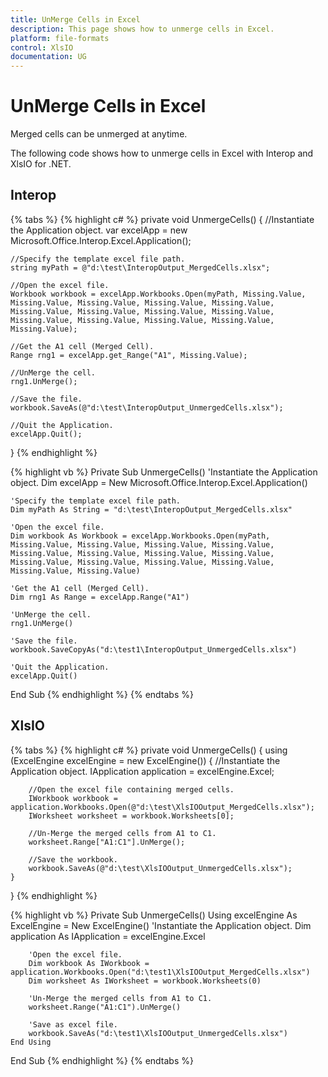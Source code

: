 ```yaml
---
title: UnMerge Cells in Excel
description: This page shows how to unmerge cells in Excel.
platform: file-formats
control: XlsIO
documentation: UG
---
```


# UnMerge Cells in Excel

Merged cells can be unmerged at anytime.

The following code shows how to unmerge cells in Excel with Interop and XlsIO for .NET.

## Interop

{% tabs %}
{% highlight c# %}
private void UnmergeCells()
{
    //Instantiate the Application object.
    var excelApp = new Microsoft.Office.Interop.Excel.Application();

    //Specify the template excel file path.
    string myPath = @"d:\test\InteropOutput_MergedCells.xlsx";

    //Open the excel file.
    Workbook workbook = excelApp.Workbooks.Open(myPath, Missing.Value, Missing.Value, Missing.Value, Missing.Value, Missing.Value, Missing.Value, Missing.Value, Missing.Value, Missing.Value, Missing.Value, Missing.Value, Missing.Value, Missing.Value, Missing.Value);

    //Get the A1 cell (Merged Cell).
    Range rng1 = excelApp.get_Range("A1", Missing.Value);

    //UnMerge the cell.
    rng1.UnMerge();

    //Save the file.
    workbook.SaveAs(@"d:\test\InteropOutput_UnmergedCells.xlsx");

    //Quit the Application.
    excelApp.Quit();
}
{% endhighlight %}

{% highlight vb %}
Private Sub UnmergeCells()
    'Instantiate the Application object.
    Dim excelApp = New Microsoft.Office.Interop.Excel.Application()

    'Specify the template excel file path.
    Dim myPath As String = "d:\test\InteropOutput_MergedCells.xlsx"

    'Open the excel file.
    Dim workbook As Workbook = excelApp.Workbooks.Open(myPath, Missing.Value, Missing.Value, Missing.Value, Missing.Value, Missing.Value, Missing.Value, Missing.Value, Missing.Value, Missing.Value, Missing.Value, Missing.Value, Missing.Value, Missing.Value, Missing.Value)

    'Get the A1 cell (Merged Cell).
    Dim rng1 As Range = excelApp.Range("A1")

    'UnMerge the cell.
    rng1.UnMerge()

    'Save the file.
    workbook.SaveCopyAs("d:\test1\InteropOutput_UnmergedCells.xlsx")

    'Quit the Application.
    excelApp.Quit()
End Sub
{% endhighlight %}
{% endtabs %}

## XlsIO

{% tabs %}
{% highlight c# %}
private void UnmergeCells()
{
    using (ExcelEngine excelEngine = new ExcelEngine())
    {
        //Instantiate the Application object.
        IApplication application = excelEngine.Excel;

        //Open the excel file containing merged cells.
        IWorkbook workbook = application.Workbooks.Open(@"d:\test\XlsIOOutput_MergedCells.xlsx");
        IWorksheet worksheet = workbook.Worksheets[0];

        //Un-Merge the merged cells from A1 to C1.
        worksheet.Range["A1:C1"].UnMerge();

        //Save the workbook.
        workbook.SaveAs(@"d:\test\XlsIOOutput_UnmergedCells.xlsx");
    }
}
{% endhighlight %}

{% highlight vb %}
Private Sub UnmergeCells()
    Using excelEngine As ExcelEngine = New ExcelEngine()
        'Instantiate the Application object.
        Dim application As IApplication = excelEngine.Excel

        'Open the excel file.
        Dim workbook As IWorkbook = application.Workbooks.Open("d:\test1\XlsIOOutput_MergedCells.xlsx")
        Dim worksheet As IWorksheet = workbook.Worksheets(0)

        'Un-Merge the merged cells from A1 to C1.
        worksheet.Range("A1:C1").UnMerge()

        'Save as excel file.
        workbook.SaveAs("d:\test1\XlsIOOutput_UnmergedCells.xlsx")
    End Using
End Sub
{% endhighlight %}
{% endtabs %}
